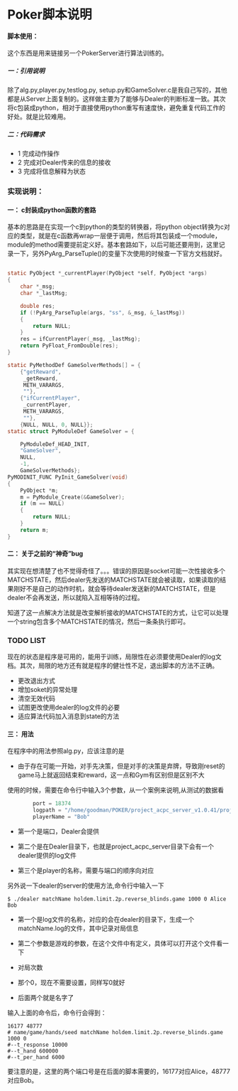 #  Poker脚本说明

#### 脚本使用：

这个东西是用来链接另一个PokerServer进行算法训练的。

##### 一：引用说明

除了alg.py,player.py,testlog.py, setup.py和GameSolver.c是我自己写的，其他都是从Server上面复制的。这样做主要为了能够与Dealer的判断标准一致。其次将c包装成python，相对于直接使用python重写有速度快，避免重复代码工作的好处。就是比较难用。

##### 二：代码需求

* 1 完成动作操作
* 2 完成对Dealer传来的信息的接收
* 3 完成将信息解释为状态

### 实现说明：

#### 一： c封装成python函数的套路

基本的思路是在实现一个c到python的类型的转换器，将python object转换为c对应的类型，就是在c函数再wrap一层便于调用，然后将其包装成一个module，module的method需要提前定义好。基本套路如下，以后可能还要用到，这里记录一下，另外PyArg_ParseTuple()的变量下次使用的时候查一下官方文档就好。

``` c

static PyObject *_currentPlayer(PyObject *self, PyObject *args)
{
    char *_msg;
    char *_lastMsg;

    double res;
    if (!PyArg_ParseTuple(args, "ss", &_msg, &_lastMsg))
    {
        return NULL;
    }
    res = ifCurrentPlayer(_msg, _lastMsg);
    return PyFloat_FromDouble(res);
}

static PyMethodDef GameSolverMethods[] = {
    {"getReward",
     _getReward,
     METH_VARARGS,
     ""},
    {"ifCurrentPlayer",
     _currentPlayer,
     METH_VARARGS,
     ""},
    {NULL, NULL, 0, NULL}};
static struct PyModuleDef GameSolver = {

    PyModuleDef_HEAD_INIT,
    "GameSolver",
    NULL,
    -1,
    GameSolverMethods};
PyMODINIT_FUNC PyInit_GameSolver(void)
{
    PyObject *m;
    m = PyModule_Create(&GameSolver);
    if (m == NULL)
    {
        return NULL;
    }
    return m;
}

```

#### 二： 关于之前的“神奇”bug
其实现在想清楚了也不觉得奇怪了。。。错误的原因是socket可能一次性接收多个MATCHSTATE，然后dealer先发送的MATCHSTATE就会被读取，如果读取的结果刚好不是自己的动作时机，就会等待dealer发送新的MATCHSTATE，但是dealer不会再发送，所以就陷入互相等待的过程。

知道了这一点解决方法就是改变解析接收的MATCHSTATE的方式，让它可以处理一个string包含多个MATCHSTATE的情况，然后一条条执行即可。

### TODO LIST

现在的状态是程序是可用的，能用于训练，局限性在必须要使用Dealer的log文档。其次，局限的地方还有就是程序的健壮性不足，退出脚本的方法不正确。

* 更改退出方式
* 增加soket的异常处理
* 清空无效代码
* 试图更改使用dealer的log文件的必要
* 适应算法代码加入消息到state的方法

#### 三： 用法
在程序中的用法参照alg.py，应该注意的是

* 由于存在可能一开始，对手先决策，但是对手的决策是弃牌，导致刚reset的game马上就返回结束和reward，这一点和Gym有区别但是区别不大

使用的时候，需要在命令行中输入3个参数，从一个案例来说明,从测试的数据看

``` python
        port = 18374
        logpath = "/home/goodman/POKER/project_acpc_server_v1.0.41/project_acpc_server/match1.log"
        playerName = "Bob"

```
* 第一个是端口，Dealer会提供

* 第二个是在Dealer目录下，也就是project_acpc_server目录下会有一个dealer提供的log文件

* 第三个是player的名称，需要与端口的顺序向对应

另外说一下dealer的server的使用方法,命令行中输入一下
``` 
$ ./dealer matchName holdem.limit.2p.reverse_blinds.game 1000 0 Alice Bob
```

* 第一个是log文件的名称，对应的会在dealer的目录下，生成一个matchName.log的文件，其中记录对局信息

* 第二个参数是游戏的参数，在这个文件中有定义，具体可以打开这个文件看一下
* 对局次数
* 那个0，现在不需要设置，同样写0就好
* 后面两个就是名字了

输入上面的命令后，命令行会得到：
```
16177 48777
# name/game/hands/seed matchName holdem.limit.2p.reverse_blinds.game 1000 0
#--t_response 10000
#--t_hand 600000
#--t_per_hand 6000
```
要注意的是，这里的两个端口号是在后面的脚本需要的，16177对应Alice，48777对应Bob。
